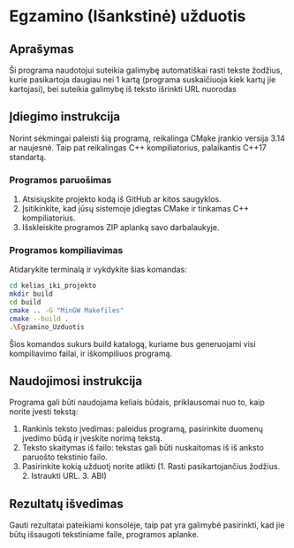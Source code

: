 # Egzamino (Išankstinė) užduotis


## Aprašymas

Ši programa naudotojui suteikia galimybę automatiškai rasti tekste žodžius, kurie pasikartoja daugiau nei 1 kartą (programa suskaičiuoja kiek kartų jie kartojasi), bei suteikia galimybę iš teksto išrinkti URL nuorodas

## Įdiegimo instrukcija

Norint sėkmingai paleisti šią programą, reikalinga CMake įrankio versija 3.14 ar naujesnė. Taip pat reikalingas C++ kompiliatorius, palaikantis C++17 standartą.

### Programos paruošimas

1. Atsisiųskite projekto kodą iš GitHub ar kitos saugyklos.
2. Įsitikinkite, kad jūsų sistemoje įdiegtas CMake ir tinkamas C++ kompiliatorius.
3. Išskleiskite programos ZIP aplanką savo darbalaukyje.

### Programos kompiliavimas

Atidarykite terminalą ir vykdykite šias komandas:

```bash
cd kelias_iki_projekto
mkdir build
cd build
cmake .. -G "MinGW Makefiles"
cmake --build .
.\Egzamino_Uzduotis
```
Šios komandos sukurs build katalogą, kuriame bus generuojami visi kompiliavimo failai, ir iškompiliuos programą.

## Naudojimosi instrukcija

Programa gali būti naudojama keliais būdais, priklausomai nuo to, kaip norite įvesti tekstą:

1. Rankinis teksto įvedimas: paleidus programą, pasirinkite duomenų įvedimo būdą ir įveskite norimą tekstą.
2. Teksto skaitymas iš failo: tekstas gali būti nuskaitomas iš iš anksto paruošto tekstinio failo.
3. Pasirinkite kokią užduotį norite atlikti (1. Rasti pasikartojančius žodžius. 2. Istraukti URL. 3. ABI)

## Rezultatų išvedimas

Gauti rezultatai pateikiami konsolėje, taip pat yra galimybė pasirinkti, kad jie būtų išsaugoti tekstiniame faile, programos aplanke.

